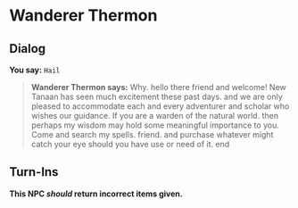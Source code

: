 # Wanderer Thermon


## Dialog

**You say:** `Hail`



>**Wanderer Thermon says:** Why. hello there friend and welcome! New Tanaan has seen much excitement these past days. and we are only pleased to accommodate each and every adventurer and scholar who wishes our guidance. If you are a warden of the natural world. then perhaps my wisdom may hold some meaningful importance to you. Come and search my spells. friend. and purchase whatever might catch your eye should you have use or need of it.
end



## Turn-Ins



**This NPC *should* return incorrect items given.**





